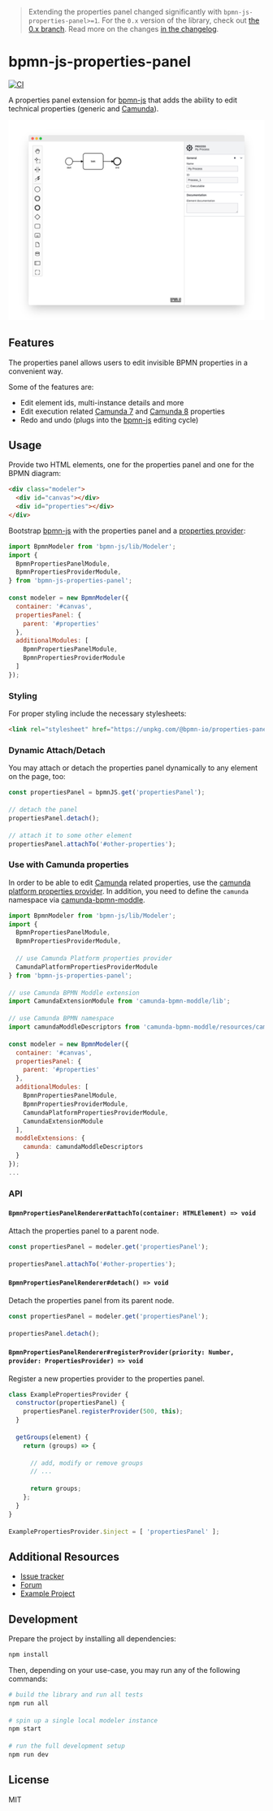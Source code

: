 > Extending the properties panel changed significantly with `bpmn-js-properties-panel>=1`. For the `0.x` version of the library, check out [the 0.x branch](https://github.com/bpmn-io/bpmn-js-properties-panel/tree/0.x). Read more on the changes [in the changelog](https://github.com/bpmn-io/bpmn-js-properties-panel/blob/master/CHANGELOG.md#100-alpha0).

# bpmn-js-properties-panel

[![CI](https://github.com/bpmn-io/bpmn-js-properties-panel/workflows/CI/badge.svg)](https://github.com/bpmn-io/bpmn-js-properties-panel/actions?query=workflow%3ACI)

A properties panel extension for [bpmn-js](https://github.com/bpmn-io/bpmn-js) that adds the ability to edit technical properties (generic and [Camunda](https://camunda.com)).

[![bpmn-js-properties-panel screenshot](./docs/screenshot.png "Screenshot of the bpmn-js modeler with properties panel")](https://github.com/bpmn-io/bpmn-js-examples/tree/master/properties-panel)


## Features

The properties panel allows users to edit invisible BPMN properties in a convenient way.

Some of the features are:

* Edit element ids, multi-instance details and more
* Edit execution related [Camunda 7](https://docs.camunda.org) and [Camunda 8](https://docs.camunda.io/) properties
* Redo and undo (plugs into the [bpmn-js](https://github.com/bpmn-io/bpmn-js) editing cycle)

## Usage

Provide two HTML elements, one for the properties panel and one for the BPMN diagram:

```html
<div class="modeler">
  <div id="canvas"></div>
  <div id="properties"></div>
</div>
```

Bootstrap [bpmn-js](https://github.com/bpmn-io/bpmn-js) with the properties panel and a [properties provider](https://github.com/bpmn-io/bpmn-js-properties-panel/tree/master/src/provider):


```javascript
import BpmnModeler from 'bpmn-js/lib/Modeler';
import {
  BpmnPropertiesPanelModule,
  BpmnPropertiesProviderModule,
} from 'bpmn-js-properties-panel';

const modeler = new BpmnModeler({
  container: '#canvas',
  propertiesPanel: {
    parent: '#properties'
  },
  additionalModules: [
    BpmnPropertiesPanelModule,
    BpmnPropertiesProviderModule
  ]
});
```

### Styling

For proper styling include the necessary stylesheets:

```html
<link rel="stylesheet" href="https://unpkg.com/@bpmn-io/properties-panel/assets/properties-panel.css">
```


### Dynamic Attach/Detach

You may attach or detach the properties panel dynamically to any element on the page, too:

```javascript
const propertiesPanel = bpmnJS.get('propertiesPanel');

// detach the panel
propertiesPanel.detach();

// attach it to some other element
propertiesPanel.attachTo('#other-properties');
```


### Use with Camunda properties

In order to be able to edit [Camunda](https://camunda.com) related properties, use the [camunda platform properties provider](https://github.com/bpmn-io/bpmn-js-properties-panel/tree/master/src/provider/camunda-platform).
In addition, you need to define the `camunda` namespace via [camunda-bpmn-moddle](https://github.com/camunda/camunda-bpmn-moddle).

```javascript
import BpmnModeler from 'bpmn-js/lib/Modeler';
import {
  BpmnPropertiesPanelModule,
  BpmnPropertiesProviderModule,
  
  // use Camunda Platform properties provider
  CamundaPlatformPropertiesProviderModule
} from 'bpmn-js-properties-panel';

// use Camunda BPMN Moddle extension
import CamundaExtensionModule from 'camunda-bpmn-moddle/lib';

// use Camunda BPMN namespace
import camundaModdleDescriptors from 'camunda-bpmn-moddle/resources/camunda';

const modeler = new BpmnModeler({
  container: '#canvas',
  propertiesPanel: {
    parent: '#properties'
  },
  additionalModules: [
    BpmnPropertiesPanelModule,
    BpmnPropertiesProviderModule,
    CamundaPlatformPropertiesProviderModule,
    CamundaExtensionModule
  ],
  moddleExtensions: {
    camunda: camundaModdleDescriptors
  }
});
...
```

### API

#### `BpmnPropertiesPanelRenderer#attachTo(container: HTMLElement) => void`

Attach the properties panel to a parent node.

```javascript
const propertiesPanel = modeler.get('propertiesPanel');

propertiesPanel.attachTo('#other-properties');
```

#### `BpmnPropertiesPanelRenderer#detach() => void`

Detach the properties panel from its parent node.

```javascript
const propertiesPanel = modeler.get('propertiesPanel');

propertiesPanel.detach();
```

#### `BpmnPropertiesPanelRenderer#registerProvider(priority: Number, provider: PropertiesProvider) => void`

Register a new properties provider to the properties panel.

```javascript
class ExamplePropertiesProvider {
  constructor(propertiesPanel) {
    propertiesPanel.registerProvider(500, this);
  }

  getGroups(element) {
    return (groups) => {

      // add, modify or remove groups
      // ...

      return groups;
    };
  }
}

ExamplePropertiesProvider.$inject = [ 'propertiesPanel' ];
```

## Additional Resources

* [Issue tracker](https://github.com/bpmn-io/bpmn-js-properties-panel)
* [Forum](https://forum.bpmn.io)
* [Example Project](https://github.com/bpmn-io/bpmn-js-examples/tree/master/properties-panel)


## Development

Prepare the project by installing all dependencies:

```sh
npm install
```

Then, depending on your use-case, you may run any of the following commands:

```sh
# build the library and run all tests
npm run all

# spin up a single local modeler instance
npm start

# run the full development setup
npm run dev
```

## License

MIT
